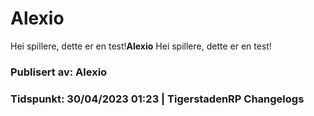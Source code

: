 # **Alexio**

Hei spillere, dette er en test!**Alexio**
Hei spillere, dette er en test!

### Publisert av: Alexio

### Tidspunkt: 30/04/2023 01:23 | TigerstadenRP Changelogs
